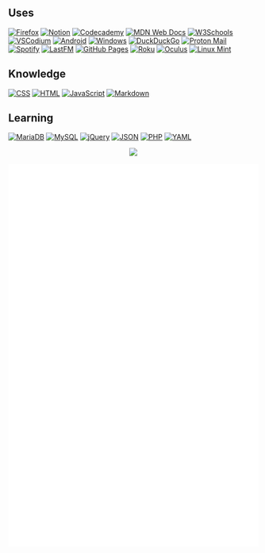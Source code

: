 <!-- ## Hi there 👋 


**michiruneptune/michiruneptune** is a ✨ _special_ ✨ repository because its `README.md` (this file) appears on your GitHub profile.

Here are some ideas to get you started:

 - 👯 I’m looking to collaborate on ...


## 🌊 Protected by Neptune, the Outer Planet of the Seas, Guardian of the Deep Sea 🪸

- 🔭 I’m currently working on many a website
- 🌱 I’m currently learning PHP
- 🤔 I’m looking for help with PHP
- 💬 Ask me about propane & propane accessories
- 📫 How to reach me: howdy [@] banshee [.] boo
- 😄 Pronouns: she/they/it
- ⚡ Fun fact: i liek turtles

https://github.com/inttter/md-badges?tab=readme-ov-file
-->

## Uses
[![Firefox](https://img.shields.io/badge/Firefox-FF7139?logo=Firefox&logoColor=white)](#) [![Notion](https://img.shields.io/badge/Notion-000?logo=notion&logoColor=fff)](#) [![Codecademy](https://img.shields.io/badge/Codecademy-%2321759B.svg?logo=codecademy&logoColor=white)](#) [![MDN Web Docs](https://img.shields.io/badge/MDN%20Web%20Docs-000?logo=mdnwebdocs&logoColor=fff)](#) [![W3Schools](https://img.shields.io/badge/W3Schools-04AA6D?logo=w3schools&logoColor=fff)](#) [![VSCodium](https://img.shields.io/badge/VSCodium-2F80ED?logo=vscodium&logoColor=fff)](#) [![Android](https://img.shields.io/badge/Android-3DDC84?logo=android&logoColor=white)](#) [![Windows](https://custom-icon-badges.demolab.com/badge/Windows-0078D6?logo=windows11&logoColor=white)](#) [![DuckDuckGo](https://img.shields.io/badge/DuckDuckGo-FF5722?logo=duckduckgo&logoColor=white)](#) [![Proton Mail](https://img.shields.io/badge/Proton%20Mail-6D4AFF?logo=protonmail&logoColor=fff)](#) [![Spotify](https://img.shields.io/badge/Spotify-1ED760?logo=spotify&logoColor=white)](#) [![LastFM](https://img.shields.io/badge/last.fm-D51007?logo=last.fm&logoColor=white)](#) [![GitHub Pages](https://img.shields.io/badge/GitHub%20Pages-121013?logo=github&logoColor=white)](#) [![Roku](https://img.shields.io/badge/Roku-6f1ab1?logo=roku&logoColor=white)](#) [![Oculus](https://img.shields.io/badge/Oculus-%231A1A1A.svg?logo=oculus&logoColor=white)](#) [![Linux Mint](https://img.shields.io/badge/Linux%20Mint-87CF3E?logo=linuxmint&logoColor=fff)](#)

## Knowledge
[![CSS](https://img.shields.io/badge/CSS-1572B6?logo=css3&logoColor=fff)](#) [![HTML](https://img.shields.io/badge/HTML-%23E34F26.svg?logo=html5&logoColor=white)](#) [![JavaScript](https://img.shields.io/badge/JavaScript-F7DF1E?logo=javascript&logoColor=000)](#) [![Markdown](https://img.shields.io/badge/Markdown-%23000000.svg?logo=markdown&logoColor=white)](#) 

## Learning
[![MariaDB](https://img.shields.io/badge/MariaDB-003545?logo=mariadb&logoColor=white)](#) [![MySQL](https://img.shields.io/badge/MySQL-4479A1?logo=mysql&logoColor=fff)](#) [![jQuery](https://img.shields.io/badge/jQuery-0769AD?logo=jquery&logoColor=fff)](#) [![JSON](https://img.shields.io/badge/JSON-000?logo=json&logoColor=fff)](#) [![PHP](https://img.shields.io/badge/php-%23777BB4.svg?&logo=php&logoColor=white)](#) [![YAML](https://img.shields.io/badge/YAML-CB171E?logo=yaml&logoColor=fff)](#)

<p align="center">
  <a href="https://skillicons.dev">
    <img src="https://skillicons.dev/icons?i=css,discord,bots,fediverse,github,githubactions,gmail,html,js,md,mastodon,notion,obsidian,stackoverflow,twitter,vscode,vscodium,windows" />
  </a>
</p>

![Metrics](/github-metrics.svg)

<!-- ![Metrics](https://metrics.lecoq.io/michiruneptune?template=terminal&base.activity=0&base.community=0&base.repositories=0&base.metadata=0&fortune=1&16personalities=1&introduction=1&achievements=1&base=header%2C%20activity%2C%20community%2C%20repositories%2C%20metadata&base.indepth=false&base.hireable=false&base.skip=false&achievements=false&achievements.threshold=C&achievements.secrets=true&achievements.display=detailed&achievements.limit=0&introduction=false&introduction.title=true&16personalities=false&16personalities.url=https%3A%2F%2Fwww.16personalities.com%2Fprofiles%2F2644541ae3327&16personalities.sections=personality&16personalities.scores=true&fortune=false&config.timezone=America%2FNew_York) -->

